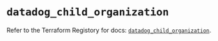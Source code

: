# `datadog_child_organization`

Refer to the Terraform Registory for docs: [`datadog_child_organization`](https://registry.terraform.io/providers/datadog/datadog/3.29.0/docs/resources/child_organization).
